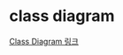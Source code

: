 # class diagram
[Class Diagram 링크](https://viewer.diagrams.net/?tags=%7B%7D&highlight=0000ff&edit=_blank&layers=1&nav=1&title=%ED%81%B4%EB%9E%98%EC%8A%A4%EB%8B%A4%EC%9D%B4%EC%96%B4%EA%B7%B8%EB%9E%A8.drawio#R7V1bl5u2Fv41Xit98CzE1Tza47RNz6SZZpL25Lxhg21WGHAAZ8b99UcCxEWSDdgIbI9mdTVGgADtT1v78kkaKffPr7%2BF1nbzMbAdbyRL9utImY9kGcimBP9BJfu0RFOygnXo2mlRqeDJ%2FdfJ7sSlO9d2oqwsLYqDwIvdbbVwGfi%2Bs4wrZVYYBi%2FVy1aBZ1cKttbaoQqelpZHl%2F7j2vEGvx38K8787rjrTUydWljL7%2Bsw2PnZI0eyskr%2B0tPPFq4uuz7aWHbwUipS3o%2BU%2BzAI4vTX8%2Bu946HmxS33z4f9P97Dd%2F23P%2F6KflhfZ%2F%2F58uff47SyX9vckn9k6PjxyVW%2F%2F8O6X%2FjBi%2Ff17%2BUX6X%2Fjv3xtl90i%2FbS8XdaiD8Ha9bMPjve4naMX99mzfHg0WwV%2B%2FJSdAfDY8ty1D38v4cs5ISz46YSxC0U0zU7EwRaWLjeuZz9Y%2B2CHPiGKYePjo9kmCN1%2FYbWWl9UJT4dxhjZZr1zxhO6ExRIsDZ0IXvOI2wUQRR%2Bt18qFD1YUZwXLwPOsbeQu8s94tkL44bMgjoPn7KKXjRs7T1tria55gR0IvUj8jF%2ByoVQy6aFWcV5LqM2k9JsTPDtxuIeXZGeNiZnesse9dGKkBS8FxBWgpGWbMrhhW6VdK%2BtW67zyAhjwR4aNFjgBFE7GqIs4zwsnfHLCny5qoyks%2Blgpgv3EgI1v2Z98bz8y5hSuYJPEibzD4LtzH3gBBNDcD1KguZ5HFGGsec4qPoi0CErM9dcPyTVztSj5nLUUKgrgvSsv6c4b17YdH6EkiK3YSiGB5L8NXD9OWlKbwf9gX7mX7rSRBl%2F8Hh6D4hj%2Bhy4P4%2FvAh99iuQkiHIi3Fwdhrj2UjvbWeihl0MF4qAMON9zIFG4oCHhuItoUAliJg5Pk%2Fwwl6TmFwL8gPMzHgAKFQoNCYQDAsxaO9xhEbuwGqP4wvZYARp3sq%2BB2%2FY0TujFHoWtyM6FPOMlcYch8lgyorv%2FuF6QTlOnPAFYh6x5qB9v9CX%2Bu0U%2BkVFw%2Fgp%2Ba6pFZ7E%2BXqPHxfaje0q3w%2FUp3H6jQQyNaXU2L8Egthy9ivwBZKpRen0pPl5rhX%2Bel9FRGB0iBsa0AQf%2BxQ7ZjZnpATErb1%2FxwnMh1qiZFCDHjDAfT3NAqaiAB6JYKrGfU7h599AFVs0LSwcXVW0hIu%2FXdYYELqpZBUceC0VW2ZNkmRM2EfQ38jaD8uYxWXASh7YTj7MQ0CjwkpCON1EYYad%2FLpHG4SqaCuInvmxGa%2BV36z%2FzLp19YH48uX7m%2BPdt%2FsN89xSFURL8ca5LO3zVR%2BoyXrD6cUMxs1Uro35ISRcq6qtNYKo%2BXnzDBxhT2EwCgNZ%2BsGgw%2FQZU4qT6NUn0Vh%2BDD89YTvuWAviUAmloFjWTQoFHxRRXQmCYn0OhHnMv59FNur30slwi%2FsjsTS2sMo8N%2BJRMz3PxKQ%2FiV5%2FqVrYXO8CuZQuflV04O%2BJU1ZknFE6uxS447k2XLolBHVeOi3h1dbpzl9w%2F21LcfrSh6gVZd8dK57e0vom2pCogpn20U5jHs8TIFwjRpEYgsNOAxzaP7Q%2B%2BePqWJg0t80iIIPCd5w%2BLj3kN335vvth7sSInfXd9cQof3qcMZbjJ73Fd4jftmvRJ3fHuK0kTwaOEFyDib2Va0ceysceD5XxMjPBEKPMoMOyBXGzHpIsldUmvrKgp24dKpV0zQrlw7x0SUNa5jV3JatIBKEgFYSqHjwW70s5r2Ykkkq%2B4R4bOUUwBETgGYRrWO9Cuz28ppJKKmiVFXU9oOVE0JRPKvPAM19Nj%2FBWkKCjqwmR%2FQQFtFQq1LkQ%2F2iWF%2FsMvPm3dNjHOya%2BZp0ewho3JekWW9S3eSjD8%2Fa36lE3gQNwSrVeRwER5okBAo9flgmyjfopeDFr3ceXXj%2F6LfUA%2BnR99KZ%2Bav5YM9H80gXb5mMFXjTqv2aKgtTtMNpkrU1LduAHTu4UPJOqSgJkIP%2FYUeVMyjyMGhAsoCUcCE4VBwy2rTkXqR1u7fdM177Xl5bQZy%2BPEh6EAnBQIRgOha7MzMNkth8JI6HalMYwIRFNPX7eEcs1APvaoHZga4V%2FVA%2Byil4LUwQobLf%2Bga6b5ibVGOg0wkGixAknmhpUEgRAwmNUrCaAyFIzkMltx5DSYyzb1lxLOffnhPEWpXKmybDjBkvFhKPKvayHdNrVI5It0mOI6f8ClM4r%2FoQdHRBz24UVylpdDBcMGt4ja0tu41itqs1%2Bjcug1NRaZA0FUEqd0o1FmcGGuGQcJBGhHCUTSCK9I0GKQrhL8vS0RNnINBGBglpHyNnGZgKcOjknBoEG2UJL0UbxzDAoADkOygIzp4hMMd%2FGBk5PGAntIQetjDGQJ6AGgEYlQMxtaByMmEsPJIsucB7EEkWPvSZZnGPvjOGpkNUVSdwHJaZbfIplPhj2Fg75bQLBeTd4advKMQyFNVxuQdk0XKmxBg727IpP0LFObcppApBTUTi%2ByRKhaxzu4srrzrnhXrZOGHWzBDYTkqwj1t5Z62Fzsr1skSO7dZPOwpf1EcLL9%2Fdn7sYLPUzakhWELJrWk6rpN5PUl9c8eDVlN39X0MbHe176Y%2B%2BGrLeOp5ndQGR0E0rnY1IwqO3W2rEnq%2FV73PCmIz7QaZl92g9OtA%2BfCdS3wNdPitfK5wnpKjsveU3qYaasnxAogscy1%2BF4bHMH4XIH1%2B6URyGJAxZg5WxdnpV%2BkU3ZOThCBh%2F165awq9A03eAQq21%2FKWArShl8%2FoKXd4MiDT3eQd2tCD3ePZpbl1wqPsc8qOqVSRYkwYtiEmyfRCnNGOrQcR0R5kKafAOCv8y%2B7sjLwPn%2BVfssDEzb%2FEno7wL8%2BYzNPJKhFMHcJL6jRVMwlKJQOOYNJciHJgOSH9Kgeaovmr5Xq7kPZDhFHSn1GiENMQwATQieHcQSkjBSeQu0cKi5wnhpF2w4jaGAiHrQem2LkNI3Qq7KmICwodMaiOIJYaUHGkajAdoYtUxvk6oosMVq86QmfEhIpchNARl6QjNKDcDa4lWCsNCC3RSkvkfe5qtIRBhyEqlsQZqwIKBXNBCsak%2BTj9qheDtT6gUC%2Bt1EveWa9HvRwwQjIuhdAv16lfDM24k4n0qc5ar1ubYLumEjcDvAJnBj0FTaRoLiIKa3RhGh3CEzc4CZv4%2FEGrteBZSRq24LkNW2zu8CqNwbdkANYld26CXBc5VrjcdMTTs%2BwvCMVzCOZzKlo78dxZWTsvTqpL9oE5pz7bjbaetX9KPvWzE8GKI7Gw%2Bs2PQ6xsIFsdAY3XQDShqSc9zepSRqVVpO7kiTwamlyId1yqYxfiYEwtuzBfZ0xRVbli1I6PuE9nTzkkmXATYjRrSj%2FUyMWNNU2%2BU83ij2DKtp4ERj%2BZ%2F5JpmOzVM%2BArYD8%2Bf3EoWOMgQHNYy4ZSxdqxjNS5sNZJWJtdwVrXc6VbA%2BVegUozejgCdTDQtdSlyfxfjsrTIFCmSieijKpJky4QY3QC93owJjddAEAbcDaArhHMHlWXSGXTFFKqQTIAyKD6ySNwZ4Ci%2FdvrARR2zusB1XRFiUJpKZIJehsqVQJzOrY%2B269AStbUcAXSPpWYec1KrDnmmi5q29NASeo1XTsVY2RNRsM5Tr1ijHaTq1F9sRXP0PN6dELBFn5veXEl5nad3KaAmbSzOc7WiZhbwYhYI0JsxdN5UM5sjqMj69j1userydrwkwCBSA11LXbWbjx97vKKeTXtd7mEZ9F%2BftX%2FH9%2FNL11WcOqVkhY9bJRTfQS9UiHWgkeWKjywpU7b%2FQ9PaLJ0FcnsFd9xaJ%2Fi6wuZHPtsjqIprXnZ%2F8MvQtp2QlLE0maJhnd3ETLYbW2rkEE%2FPU6qb%2FZ%2BPj7Px2cvGfFogHzDtmOY5o%2B%2BzkaCW%2B8RKRUia5zZ%2Fk%2Fr2RGwELBIdQVWFLP9PVSb6yDcC2wIbBAq4zF0l1x0Bhw3BSiuBxRVhZGg4rPlr7lAww52KDqAVuG%2BHw4cwz05%2FX7RO7ruHSIu2mtclLW%2FLStABkxuwfRrzi1rDdN8alM%2BzPWtXNiMq9BVxg5I17uzBV785aI3OqV3tugqASzjTaV6gwqdpmtofUmJoZUejpNBY5raXmg4GmeDzDRP8jKHwOQ5LjUmevTRB1TNCql%2BcsBmD98u%2BRR6YsACF5CT1PJKFseH4fbNlA6508M26pFJDNSDNyF6ctpHi7pAuVqWqRKEthOOsxPTKPAQQI68TKffh97pradg2reYyMBcohXOSdgiATO4CG4n%2F3LK6HPwOxP%2FaxylDhh6ZT8Inw%2BKtQi3sHI5%2FIEl4rVX0%2Bc44O5wukggTyCPt8Y7kpES8BPw603xVZNe%2FNtX5MLeLO5q82p9pZtGA6fbRNLryrpBXbSNCJyz82VEUq2UGVslMfXZULsD5asPFrMwGTR%2FvKFyNZ3Fi%2FENJHpJsWtJUDSe3p2H1i8iRUFN9Dk5RQG0fvfhAngaekOwLLwAzfeq5joL6EjDQcdsmtsaFDoA6ITGkMiZr41TodJEIatSegYPnTn%2FgugSFIBgSz%2Bg%2BTtVPNTOVcznECUzBg%2FyHuZMNNXgnVTysrQMfB%2FaWdljYJl0VPlLaOPCavdVusFI9QZ%2Bk0%2Fzbev6XqQJr1PzrXSmlzVrzKbjy6B0CYWccQqMU3UEVZVCzi9svbTDgSdNsEGTP0kFBGjTOjuGMIuN8cZS7AeWg22Xab%2FGhHePWas0r%2F4UW%2FEu%2Bj3w7B7T67SzWRW48DkrkgrTlbo%2FIWCm%2B6Lym7DQX0tfVCqTbOZsq7ebauehQksXIt5U3%2F0ZCJl28AIsfT24hPuf3vWGJC7G7JZYpCkFjTKtQmTDqo%2B3OpNcQOMINFLbIW0iPhZEryRKAb%2FrgV%2BzpCNflyjZL4oH6impD47MSyYzd%2Fnk4YGN8JWS1xN4cfjIHrkkAshCabKNhalvY3uSpz%2BaPi4ZN9%2Fk2gHCrr62Ptqoq3wKsxJeSzhV%2B43UN2AvVvzC27jUrtFPTxAjyI2A9YZHkEGtvHTS5wCecZIubdn4181J1klOsm5Id4xdQXQ5Y%2B9VdlOXAbmLTHfEZMBaDoMTMRmTzcBosA3StMZkZkxiEmTmM8lgNPOdyY0Sm2oMvqkGnhOBd0eQFIaGwvTaioZSjMMQP1M%2F0Vz4Yi%2F26l4aydDykXGC2GQjHV7I%2FZXpqhpUMhKb6sanILZGVZyzgQcToKrCDZ803Z6CgdjBo3PB62YzwXOb0CXTNP2Ghvro1D08BNG1b2fuBFGxma68pXRjzNcz211QXy%2Bc%2BnqyChTc12vhvp4gYkF%2B5fgCYhw%2Ff%2F8VwX69dJkJ%2BqvAhuC%2FCvxdFv46zPKd7hkJBuwbQRuSuWClCnDdoCoTvFTBKhIGR0d9RRBTr79v3lyvHLhvCGaqGEPEGFKqcyhLb1huapu2F5Sffik%2FeNm9OuZHvoklB%2B5Hu90GO1yf9ZTlGqEEwn3pJnT4LX8LeFDclhxxYt7mor5s6i0wcUX58tEmsUNhU%2B6tLCsE%2BdbUjTsD1of%2FCFY3byouhukVLQ0rH6KxvsWlYeU6KnVCVRUU6sEo1KpWXW9VlgwGT3ECGKMVuUx0h6NVg9XEBUO1Tg91Qk1mSZ4fQ5XFTE4t2ApnvXCISwRTHj7gD%2B%2FJiSIoxcH9QPLJN%2BUXVoR7QN49rceaS3zQsMeFBB8aOZZNhJd21kR2nPiQJbkNu7XQhYjuBL5ka0FOoQvYk%2F4VIuUm0l45rEKgpdd4c2P4sS1f%2BaFMqhO3EH9f4i9pmtl%2B6nnv2KKCPwRlmYcY3v86mt2PJjPW1CPahCp3nPROsw%2BBdGF14g8dUTRaxmfiHVF7%2FMa3BDqa0kn2%2BraUubfDjWvStCXmZH3L9qpab6Bx6%2Fl77CbPOURiBs7QEqqwxnqQQAtE1I04wgjtDy4pOqRb6M8XEqPuRmBlXo0wHLrvCmkwvegISadgmssDt3jb%2BNfFt39quBVx8bZxi66%2F8mfg2lfTpoLEdg6JrX1yGC8HWUsL0Exe6WGFtYARp4Ufu6aS4cWX6qlkOAk%2BzCqOxO67siKfxiQzMQzyVRwVAhe8qWOKTqFFcI4ugnMkKxIBM4OxsKyK13mtaBeZn3YRpKPzSUd5pzuHdMSUPDfSkdKQdERaK4UFRxlul%2BmPtIqap17X0S8rBS%2BEc8VqRtePYDdo2obDA%2BSS27TksFbzhkNGYm41RkavSjS0a%2FrW2p5BxxEiGEoE6UpqovmHYQk9hu6Sbn6csxdtzxX6SeN%2Ftvw1LQE72CHvo%2FRbCISXyXMBweGuaae2k%2BykgdI6f%2B0sP3Yd2sooP%2FNY8qFq2oowcWdh4vbuPCNMzHTnATmTtDuHXn0TYWJlwDAxMDS9EsCDQibiM03jxEAnNg6CVemNAsVQfta%2BdFnWew6%2BtKwBlXhSFtwu0JbW2W0cWqWnMHOD46GJ8%2Fm5fibOm2pjFOvDoVjWZOXOLP1VY9KaJN%2BpsqGbumRMVAWDpy3AFYnoK0CfEDkVXgAHWraJDGeAaxTAv0ZOM4yXUV1ZbKJ%2BPYlR8x3Zim5R6RRFH%2BlrPYlJw36hDtgtgKEQPcE0iLG6sXIHE3I5CbXZAhJtsQ%2BAQSh3aaLUvJtOJKEUFZzTW%2BBhGCCTubgc2l2bj4GNVqV4%2F38%3D)
